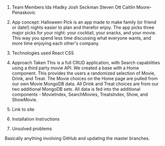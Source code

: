 1. Team Members
    Ida Hladky
    Josh Seckman
    Steven Ott
    Caitlin Moore-Penaskovic

2. App concept: Halloween Pick is an app made to make family (or friend or date!) nights easier to plan and therefor enjoy. The app picks three major picks for your night: your cocktail, your snacks, and your movie. This way you spend less time discussing what everyone wants, and more time enjoying each other's company.    


3. Technologies used
    React
    CSS


4. Approach Taken
    This is a full CRUD application, with Search capabilities using a third party movie API. 
    We created a base with a Home component. This provides the users a randomized selection of Movie, Drink, and Treat. 
    The Movie choices on the Home page are pulled from our own Movie MongoDB data. All Drink and Treat choices are from our two additional MongoDB sets.
    All data is fed into the additional components - MovieIndex, SearchMovies, TreatsIndex, Show, and ShowMovie.  



5. Link to site



6. Installation Instructions


7. Unsolved problems

Basically anything involving GitHub and updating the master branches. 

